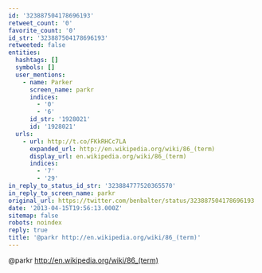 ```yaml
---
id: '323887504178696193'
retweet_count: '0'
favorite_count: '0'
id_str: '323887504178696193'
retweeted: false
entities:
  hashtags: []
  symbols: []
  user_mentions:
    - name: Parker
      screen_name: parkr
      indices:
        - '0'
        - '6'
      id_str: '1928021'
      id: '1928021'
  urls:
    - url: http://t.co/FKkRHCc7LA
      expanded_url: http://en.wikipedia.org/wiki/86_(term)
      display_url: en.wikipedia.org/wiki/86_(term)
      indices:
        - '7'
        - '29'
in_reply_to_status_id_str: '323884777520365570'
in_reply_to_screen_name: parkr
original_url: https://twitter.com/benbalter/status/323887504178696193
date: '2013-04-15T19:56:13.000Z'
sitemap: false
robots: noindex
reply: true
title: '@parkr http://en.wikipedia.org/wiki/86_(term)'
---
```


@parkr http://en.wikipedia.org/wiki/86_(term)